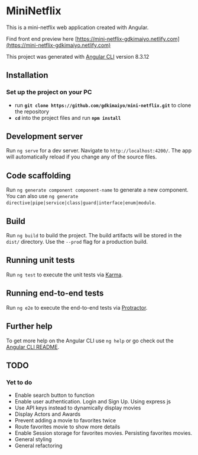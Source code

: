 # MiniNetflix

This is a mini-netflix web application created with Angular.

Find front end preview here [https://mini-netflix-gdkimaiyo.netlify.com](https://mini-netflix-gdkimaiyo.netlify.com)

This project was generated with [Angular CLI](https://github.com/angular/angular-cli) version 8.3.12

## Installation

### Set up the project on your PC

- run **`git clone https://github.com/gdkimaiyo/mini-netflix.git`** to clone the repository
- **`cd`** into the project files and run **`npm install`**

## Development server

Run `ng serve` for a dev server. Navigate to `http://localhost:4200/`. The app will automatically reload if you change any of the source files.

## Code scaffolding

Run `ng generate component component-name` to generate a new component. You can also use `ng generate directive|pipe|service|class|guard|interface|enum|module`.

## Build

Run `ng build` to build the project. The build artifacts will be stored in the `dist/` directory. Use the `--prod` flag for a production build.

## Running unit tests

Run `ng test` to execute the unit tests via [Karma](https://karma-runner.github.io).

## Running end-to-end tests

Run `ng e2e` to execute the end-to-end tests via [Protractor](http://www.protractortest.org/).

## Further help

To get more help on the Angular CLI use `ng help` or go check out the [Angular CLI README](https://github.com/angular/angular-cli/blob/master/README.md).

## TODO

### Yet to do

- Enable search button to function
- Enable user authentication. Login and Sign Up. Using express js
- Use API keys instead to dynamically display movies
- Display Actors and Awards
- Prevent adding a movie to favorites twice
- Route favorites movie to show more details
- Enable Session storage for favorites movies. Persisting favorites movies.
- General styling
- General refactoring

